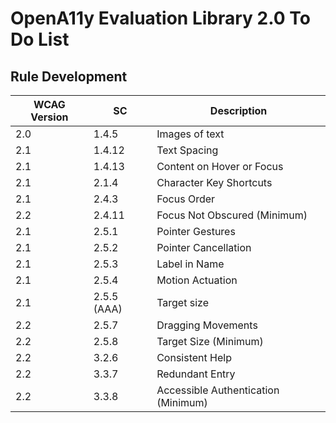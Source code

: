 # OpenA11y Evaluation Library 2.0 To Do List

## Rule Development

| WCAG Version  | SC      | Description | 
| ------------- | ------- | ----------- | 
| 2.0          | 1.4.5     | Images of text |
| 2.1          | 1.4.12    | Text Spacing | 
| 2.1          | 1.4.13    | Content on Hover or Focus |  
| 2.1          | 2.1.4     | Character Key Shortcuts | 
| 2.1          | 2.4.3     | Focus Order |  
| 2.2          | 2.4.11    | Focus Not Obscured (Minimum) |
| 2.1          | 2.5.1     | Pointer Gestures | 
| 2.1          | 2.5.2     | Pointer Cancellation | 
| 2.1          | 2.5.3     | Label in Name |  
| 2.1          | 2.5.4     | Motion Actuation | 
| 2.1          | 2.5.5 (AAA) | Target size |
| 2.2          | 2.5.7     | Dragging Movements |
| 2.2          | 2.5.8     | Target Size (Minimum) |
| 2.2          | 3.2.6     | Consistent Help |
| 2.2          | 3.3.7     | Redundant Entry |
| 2.2          | 3.3.8     | Accessible Authentication (Minimum) || 2.1          | 4.1.3     | Status Messages |
